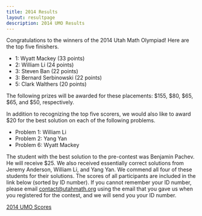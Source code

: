```yaml
---
title: 2014 Results
layout: resultpage
description: 2014 UMO Results
---
```


Congratulations to the winners of the 2014 Utah Math Olympiad! Here are the top five finishers.

- 1: Wyatt Mackey (33 points)
- 2: William Li (24 points)
- 3: Steven Ban (22 points)
- 3: Bernard Serbinowski (22 points)
- 5: Clark Walthers (20 points)

The following prizes will be awarded for these placements: $155, $80, $65, $65, and $50, respectively.

In addition to recognizing the top five scorers, we would also like to award $20 for the best solution on each of the following problems.

- Problem 1: William Li
- Problem 2: Yang Yan
- Problem 6: Wyatt Mackey

The student with the best solution to the pre-contest was Benjamin Pachev. He will receive $25. We also received essentially correct solutions from Jeremy Anderson, William Li, and Yang Yan. We commend all four of these students for their solutions.
The scores of all participants are included in the link below (sorted by ID number). If you cannot remember your ID number, please email [contact@utahmath.org](mailto:contact@utahmath.org) using the email that you gave us when you registered for the contest, and we will send you your ID number.

[2014 UMO Scores](/doc/2014UMOscores.pdf)
